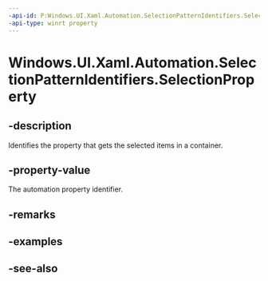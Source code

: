 ```yaml
---
-api-id: P:Windows.UI.Xaml.Automation.SelectionPatternIdentifiers.SelectionProperty
-api-type: winrt property
---
```


<!-- Property syntax
public Windows.UI.Xaml.Automation.AutomationProperty SelectionProperty { get; }
-->

# Windows.UI.Xaml.Automation.SelectionPatternIdentifiers.SelectionProperty

## -description
Identifies the property that gets the selected items in a container.



## -property-value
The automation property identifier.

## -remarks

## -examples

## -see-also
